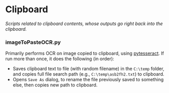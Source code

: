 # Clipboard
*Scripts related to clipboard contents, whose outputs go right back into the clipboard.*

### imageToPasteOCR.py
Primarily performs OCR on image copied to clipboard, using [pytesseract](https://pypi.org/project/pytesseract/). If run more than once, it does the following (in order):
* Saves clipboard text to file (with random filename) in the `C:\temp` folder, and copies full file search path (e.g., `C:\temp\asb2fh2.txt`) to clipboard.
* Opens `Save As` dialog, to rename the file previously saved to something else, then copies new path to clipboard.
### 
<!--stackedit_data:
eyJoaXN0b3J5IjpbLTE4ODU0NzIzNjYsMTUyNDc2MzU0OCwtOT
g0Mzg4MjcsNTA0NDE0MjE0LC0zMzI0NTUzNjNdfQ==
-->